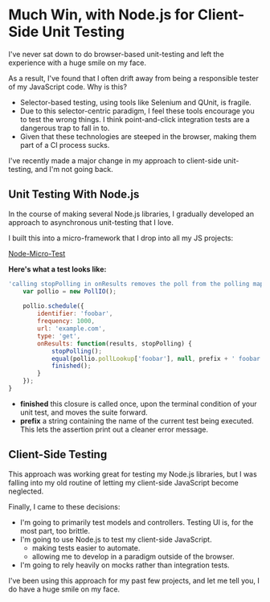 Much Win, with Node.js for Client-Side Unit Testing
=================================================

I've never sat down to do browser-based unit-testing and left the experience with a huge smile on my face.

As a result, I've found that I often drift away from being a responsible tester of my JavaScript code. Why is this?

* Selector-based testing, using tools like Selenium and QUnit, is fragile.
* Due to this selector-centric paradigm, I feel these tools encourage you to test the wrong things. I think point-and-click integration tests are a dangerous trap to fall in to.
* Given that these technologies are steeped in the browser, making them part of a CI process sucks.

I've recently made a major change in my approach to client-side unit-testing, and I'm not going back.

Unit Testing With Node.js
-------------------------

In the course of making several Node.js libraries, I gradually developed an approach to asynchronous unit-testing that I love.

I built this into a micro-framework that I drop into all my JS projects:

[Node-Micro-Test](https://github.com/bcoe/node-micro-test)

__Here's what a test looks like:__

```javascript
'calling stopPolling in onResults removes the poll from the polling map': function(finished, prefix) {
	var pollio = new PollIO();
	
	pollio.schedule({
		identifier: 'foobar',
		frequency: 1000,
		url: 'example.com',
		type: 'get',
		onResults: function(results, stopPolling) {
			stopPolling();
			equal(pollio.pollLookup['foobar'], null, prefix + ' foobar poll not removed from map.');
			finished();
		}
	});
}
```

* __finished__ this closure is called once, upon the terminal condition of your unit test, and moves the suite forward.
* __prefix__ a string containing the name of the current test being executed. This lets the assertion print out a cleaner error message.

Client-Side Testing
-------------------

This approach was working great for testing my Node.js libraries, but I was falling into my old routine of letting my client-side JavaScript become neglected.

Finally, I came to these decisions:

* I'm going to primarily test models and controllers. Testing UI is, for the most part, too brittle.
* I'm going to use Node.js to test my client-side JavaScript.
  * making tests easier to automate.
  * allowing me to develop in a paradigm outside of the browser.
* I'm going to rely heavily on mocks rather than integration tests.

I've been using this approach for my past few projects, and let me tell you, I do have a huge smile on my face.